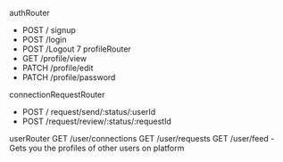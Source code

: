 authRouter
- POST / signup
- POST /login
- POST /Logout
7
profileRouter
- GET /profile/view
- PATCH /profile/edit
- PATCH /profile/password


connectionRequestRouter
- POST / request/send/:status/:userId
- POST /request/review/:status/:requestId


userRouter
GET /user/connections
GET /user/requests
GET /user/feed - Gets you the profiles of other users on platform
